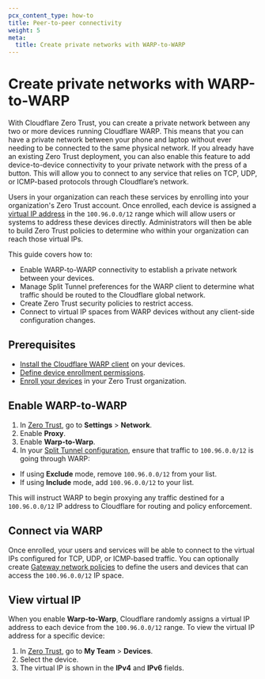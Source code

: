 ```yaml
---
pcx_content_type: how-to
title: Peer-to-peer connectivity
weight: 5
meta:
  title: Create private networks with WARP-to-WARP
---
```


# Create private networks with WARP-to-WARP
With Cloudflare Zero Trust, you can create a private network between any two or more devices running Cloudflare WARP. This means that you can have a private network between your phone and laptop without ever needing to be connected to the same physical network. If you already have an existing Zero Trust deployment, you can also enable this feature to add device-to-device connectivity to your private network with the press of a button. This will allow you to connect to any service that relies on TCP, UDP, or ICMP-based protocols through Cloudflare’s network.

Users in your organization can reach these services by enrolling into your organization's Zero Trust account. Once enrolled, each device is assigned a [virtual IP address](#view-virtual-ip) in the `100.96.0.0/12` range which will allow users or systems to address these devices directly. Administrators will then be able to build Zero Trust policies to determine who within your organization can reach those virtual IPs.

This guide covers how to:

- Enable WARP-to-WARP connectivity to establish a private network between your devices.
- Manage Split Tunnel preferences for the WARP client to determine what traffic should be routed to the Cloudflare global network.
- Create Zero Trust security policies to restrict access.
- Connect to virtual IP spaces from WARP devices without any client-side configuration changes.

## Prerequisites

- [Install the Cloudflare WARP client](/cloudflare-one/connections/connect-devices/warp/deployment/) on your devices.
- [Define device enrollment permissions](/cloudflare-one/connections/connect-devices/warp/deployment/device-enrollment/).
- [Enroll your devices](/cloudflare-one/connections/connect-devices/warp/deployment/manual-deployment/) in your Zero Trust organization.​​

## Enable WARP-to-WARP

1. In [Zero Trust](https://one.dash.cloudflare.com), go to **Settings** > **Network**.
2. Enable **Proxy**.
3. Enable **Warp-to-Warp**.
4. In your [Split Tunnel configuration](/cloudflare-one/connections/connect-devices/warp/configure-warp/route-traffic/split-tunnels/), ensure that traffic to `100.96.0.0/12` is going through WARP:

- If using **Exclude** mode, remove `100.96.0.0/12` from your list.
- If using **Include** mode, add `100.96.0.0/12` to your list.

This will instruct WARP to begin proxying any traffic destined for a `100.96.0.0/12` IP address to Cloudflare for routing and policy enforcement.

## Connect via WARP

Once enrolled, your users and services will be able to connect to the virtual IPs configured for TCP, UDP, or ICMP-based traffic. You can optionally create [Gateway network policies](/cloudflare-one/policies/gateway/network-policies/) to define the users and devices that can access the `100.96.0.0/12` IP space.

## View virtual IP

When you enable **Warp-to-Warp**, Cloudflare randomly assigns a virtual IP address to each device from the `100.96.0.0/12` range. To view the virtual IP address for a specific device:

1. In [Zero Trust](https://one.dash.cloudflare.com/), go to **My Team** > **Devices**.
2. Select the device.
3. The virtual IP is shown in the **IPv4** and **IPv6** fields.
